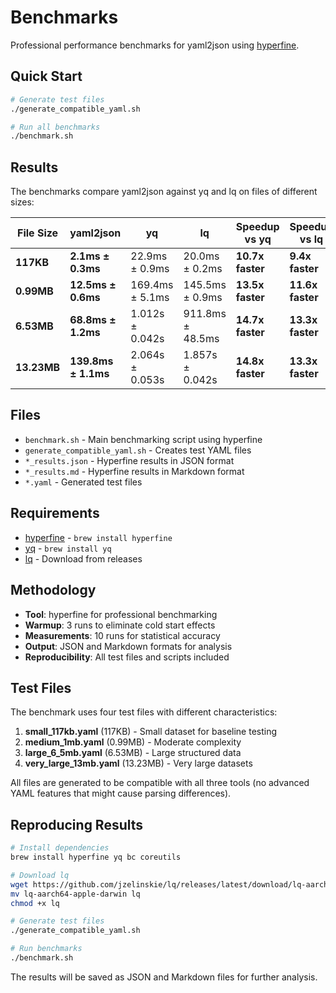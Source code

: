 # Benchmarks

Professional performance benchmarks for yaml2json using [hyperfine](https://github.com/sharkdp/hyperfine).

## Quick Start

```bash
# Generate test files
./generate_compatible_yaml.sh

# Run all benchmarks
./benchmark.sh
```

## Results

The benchmarks compare yaml2json against yq and lq on files of different sizes:

| File Size | yaml2json | yq | lq | Speedup vs yq | Speedup vs lq |
|-----------|-----------|----|----|---------------|---------------|
| **117KB** | **2.1ms ± 0.3ms** | 22.9ms ± 0.9ms | 20.0ms ± 0.2ms | **10.7x faster** | **9.4x faster** |
| **0.99MB** | **12.5ms ± 0.6ms** | 169.4ms ± 5.1ms | 145.5ms ± 0.9ms | **13.5x faster** | **11.6x faster** |
| **6.53MB** | **68.8ms ± 1.2ms** | 1.012s ± 0.042s | 911.8ms ± 48.5ms | **14.7x faster** | **13.3x faster** |
| **13.23MB** | **139.8ms ± 1.1ms** | 2.064s ± 0.053s | 1.857s ± 0.042s | **14.8x faster** | **13.3x faster** |

## Files

- `benchmark.sh` - Main benchmarking script using hyperfine
- `generate_compatible_yaml.sh` - Creates test YAML files
- `*_results.json` - Hyperfine results in JSON format
- `*_results.md` - Hyperfine results in Markdown format
- `*.yaml` - Generated test files

## Requirements

- [hyperfine](https://github.com/sharkdp/hyperfine) - `brew install hyperfine`
- [yq](https://github.com/mikefarah/yq) - `brew install yq`
- [lq](https://github.com/jzelinskie/lq) - Download from releases

## Methodology

- **Tool**: hyperfine for professional benchmarking
- **Warmup**: 3 runs to eliminate cold start effects
- **Measurements**: 10 runs for statistical accuracy
- **Output**: JSON and Markdown formats for analysis
- **Reproducibility**: All test files and scripts included

## Test Files

The benchmark uses four test files with different characteristics:

1. **small_117kb.yaml** (117KB) - Small dataset for baseline testing
2. **medium_1mb.yaml** (0.99MB) - Moderate complexity
3. **large_6_5mb.yaml** (6.53MB) - Large structured data
4. **very_large_13mb.yaml** (13.23MB) - Very large datasets

All files are generated to be compatible with all three tools (no advanced YAML features that might cause parsing differences).

## Reproducing Results

```bash
# Install dependencies
brew install hyperfine yq bc coreutils

# Download lq
wget https://github.com/jzelinskie/lq/releases/latest/download/lq-aarch64-apple-darwin
mv lq-aarch64-apple-darwin lq
chmod +x lq

# Generate test files
./generate_compatible_yaml.sh

# Run benchmarks
./benchmark.sh
```

The results will be saved as JSON and Markdown files for further analysis. 